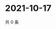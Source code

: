 # 2021-10-17

共 0 条

<!-- BEGIN -->
<!-- 最后更新时间 Sun Oct 17 2021 09:59:52 GMT+0800 (China Standard Time) -->

<!-- END -->
